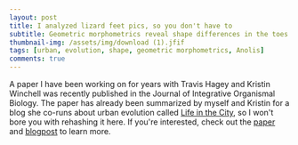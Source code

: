 ```yaml
---
layout: post
title: I analyzed lizard feet pics, so you don't have to
subtitle: Geometric morphometrics reveal shape differences in the toes of urban lizards
thumbnail-img: /assets/img/download (1).jfif
tags: [urban, evolution, shape, geometric morphometrics, Anolis]
comments: true
---
```


A paper I have been working on for years with Travis Hagey and Kristin Winchell was recently published in the Journal of Integrative Organismal Biology. The paper has already been summarized by myself and Kristin for a blog she co-runs about urban evolution called [Life in the City](https://urbanevolution-litc.com/), so I won't bore you with rehashing it here. If you're interested, check out the [paper](https://academic.oup.com/iob/article/4/1/obac028/6638989) and [blogpost](https://urbanevolution-litc.com/2022/07/27/cityshape-how-urban-environments-have-shaped-the-toes-of-puerto-rican-crested-anoles/) to learn more. 

